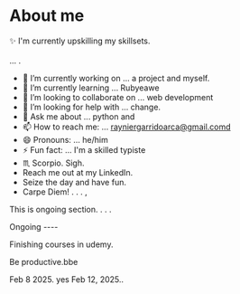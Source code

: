 # About me

:sparkles: I'm currently upskilling my skillsets. <br> <br> ...  .

- 🔭 I’m currently working on ... a project and myself.
- 🌱 I’m currently learning ... Rubyeawe
- 👯 I’m looking to collaborate on ... web development
- 🤔 I’m looking for help with ... change.
- 💬 Ask me about ... python and
- 📫 How to reach me: ... rayniergarridoarca@gmail.comd
- 😄 Pronouns: ... he/him
- ⚡ Fun fact: ... I'm a skilled typiste
- ♏ Scorpio.
Sigh.
- Reach me out at my LinkedIn.
- Seize the day and have fun.
- Carpe Diem! . . . ,

This is ongoing section. . . .

Ongoing ----

Finishing courses in udemy.

Be productive.bbe

Feb 8 2025.
yes 
Feb 12, 2025..

<!-- Hey be consistent and be yourself.


KAKAPOOY KAPIN PA SLOW LEARNER KA, THEN TUN AN MO NETWORKING! MARCH 28, 2025. TAPOS ANG PROCESS!! SIGH

Finish..
On time..

